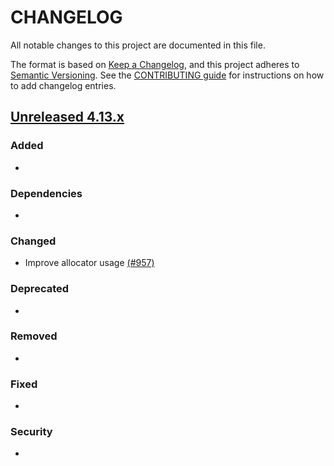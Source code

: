 # CHANGELOG
All notable changes to this project are documented in this file.

The format is based on [Keep a Changelog](https://keepachangelog.com/en/1.0.0/), and this project adheres to [Semantic Versioning](https://semver.org/spec/v2.0.0.html). See the [CONTRIBUTING guide](./CONTRIBUTING.md#Changelog) for instructions on how to add changelog entries.

## [Unreleased 4.13.x]
### Added
- 

### Dependencies
-

### Changed
- Improve allocator usage [(#957)](https://github.com/wazuh/wazuh-indexer/pull/957)

### Deprecated
-

### Removed
-

### Fixed
-

### Security
- 

[Unreleased 4.13.x]: https://github.com/wazuh/wazuh-indexer/compare/4.13.0...4.13.1
